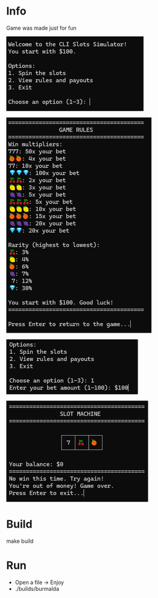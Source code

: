 # Info

Game was made just for fun

![Main menu](img/2.png "Main menu")

![Game rules](img/3.png "Game rules")

![Start spin](img/4.png "Start spin")

![Slot machine](img/5.png "Slot machine")

# Build

make build

# Run

- Open a file -> Enjoy
- ./builds/burmalda
